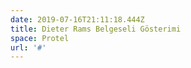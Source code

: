 ```yaml
---
date: 2019-07-16T21:11:18.444Z
title: Dieter Rams Belgeseli Gösterimi
space: Protel
url: '#'
---
```


